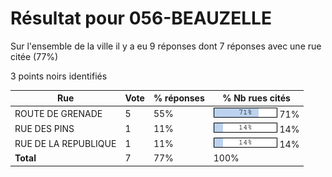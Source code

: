 # Résultat pour 056-BEAUZELLE

Sur l'ensemble de la ville il y a eu 9 réponses dont 7 réponses avec une rue citée (77%)

3 points noirs identifiés

| Rue | Vote | % réponses | % Nb rues cités|
|-----|------|------------|----------------|
| ROUTE DE GRENADE | 5 | 55% | <img src="../../img/bar_71.gif" />&nbsp;71%|
| RUE DES PINS | 1 | 11% | <img src="../../img/bar_14.gif" />&nbsp;14%|
| RUE DE LA REPUBLIQUE | 1 | 11% | <img src="../../img/bar_14.gif" />&nbsp;14%|
| **Total** | 7 | 77% | 100%|
